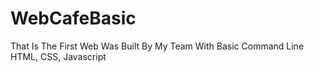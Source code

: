 # WebCafeBasic
That Is The First Web Was Built By My Team With Basic Command Line HTML, CSS, Javascript
